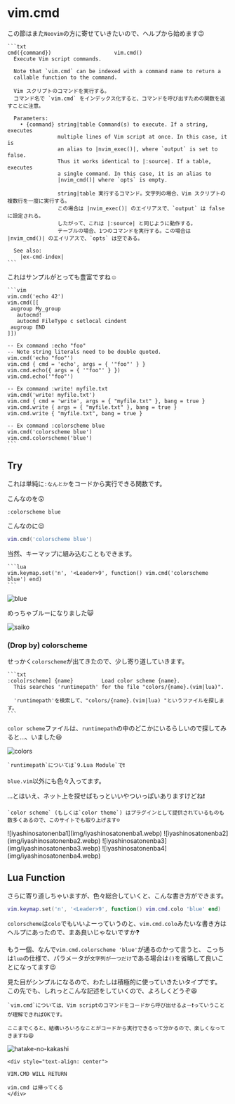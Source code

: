 # vim.cmd

この節はまた`Neovim`の方に寄せていきたいので、ヘルプから始めます😉

~~~admonish info title=":h vim.cmd"
```txt
cmd({command})                    vim.cmd()
  Execute Vim script commands.

  Note that `vim.cmd` can be indexed with a command name to return a
  callable function to the command.

  Vim スクリプトのコマンドを実行する。
  コマンド名で `vim.cmd` をインデックス化すると、コマンドを呼び出すための関数を返すことに注意。

  Parameters:
    • {command} string|table Command(s) to execute. If a string, executes
                multiple lines of Vim script at once. In this case, it is
                an alias to |nvim_exec()|, where `output` is set to false.
                Thus it works identical to |:source|. If a table, executes
                a single command. In this case, it is an alias to
                |nvim_cmd()| where `opts` is empty.

                string|table 実行するコマンド。文字列の場合、Vim スクリプトの複数行を一度に実行する。
                この場合は |nvim_exec()| のエイリアスで、`output` は false に設定される。
                したがって、これは |:source| と同じように動作する。
                テーブルの場合、1つのコマンドを実行する。この場合は |nvim_cmd()| のエイリアスで、`opts` は空である。

  See also:
    |ex-cmd-index|
```
~~~

これはサンプルがとっても豊富ですね☺️

~~~admonish info title=":h vim.cmd"
```vim
vim.cmd('echo 42')
vim.cmd([[
 augroup My_group
   autocmd!
   autocmd FileType c setlocal cindent
 augroup END
]])

-- Ex command :echo "foo"
-- Note string literals need to be double quoted.
vim.cmd('echo "foo"')
vim.cmd { cmd = 'echo', args = { '"foo"' } }
vim.cmd.echo({ args = { '"foo"' } })
vim.cmd.echo('"foo"')

-- Ex command :write! myfile.txt
vim.cmd('write! myfile.txt')
vim.cmd { cmd = 'write', args = { "myfile.txt" }, bang = true }
vim.cmd.write { args = { "myfile.txt" }, bang = true }
vim.cmd.write { "myfile.txt", bang = true }

-- Ex command :colorscheme blue
vim.cmd('colorscheme blue')
vim.cmd.colorscheme('blue')
```
~~~

<div id="mt-fuji"></div>

## Try

これは単純に`:なんとか`をコードから実行できる関数です。

こんなのを😮

```vim
:colorscheme blue
```

こんなのに😉

```lua
vim.cmd('colorscheme blue')
```

当然、キーマップに組み込むこともできます。

~~~admonish example
```lua
vim.keymap.set('n', '<Leader>9', function() vim.cmd('colorscheme blue') end)
```
~~~

![blue](img/blue.webp)

めっちゃブルーになりました😺

![saiko](img/saiko.webp)

### (Drop by) colorscheme

せっかく`colorscheme`が出てきたので、少し寄り道していきます。

~~~admonish info title=":h colorscheme"
```txt
:colo[rscheme] {name}	      Load color scheme {name}.
  This searches 'runtimepath' for the file "colors/{name}.(vim|lua)".

  'runtimepath'を検索して、"colors/{name}.(vim|lua) "というファイルを探します。
```
~~~

`color scheme`ファイルは、`runtimepath`の中のどこかにいるらしいので探してみると...、いました😆

![colors](img/colors.webp)

```admonish note
`runtimepath`については`9.Lua Module`で❗
```

`blue.vim`以外にも色々入ってます。

...とはいえ、ネット上を探せばもっといいやついっぱいありますけどね❗

```admonish note
`color scheme` (もしくは`color theme`) はプラグインとして提供されているものも数多くあるので、このサイトでも取り上げます☺️
```

<div class="slider">
  <div class="media">
    ![iyashinosatonenba1](img/iyashinosatonenba1.webp)
    ![iyashinosatonenba2](img/iyashinosatonenba2.webp)
    ![iyashinosatonenba3](img/iyashinosatonenba3.webp)
    ![iyashinosatonenba4](img/iyashinosatonenba4.webp)
  </div>
</div>

## Lua Function

さらに寄り道しちゃいますが、色々総合していくと、こんな書き方ができます。

```lua
vim.keymap.set('n', '<Leader>9', function() vim.cmd.colo 'blue' end)
```

`colorscheme`は`colo`でもいいよーっていうのと、`vim.cmd.colo`みたいな書き方はヘルプにあったので、まあ良いじゃないですか❓

もう一個、なんで`vim.cmd.colorscheme 'blue'`が通るのかって言うと、
こっちは`lua`の仕様で、パラメータが`文字列が一つだけ`である場合は`()`を省略して良いことになってます😉

見た目がシンプルになるので、わたしは積極的に使っていきたいタイプです。
この先でも、しれっとこんな記述をしていくので、よろしくどうぞ😆

```admonish success
`vim.cmd`については、Vim scriptのコマンドをコードから呼び出せるよー❗っていうことが理解できればOKです。

ここまでくると、結構いろいろなことがコードから実行できるって分かるので、楽しくなってきますね😆
```

![hatake-no-kakashi](img/hatake-no-kakashi.webp)

```admonish success title=""
<div style="text-align: center">

VIM.CMD WILL RETURN

vim.cmd は帰ってくる
</div>
```

<script type="module">
document.addEventListener('DOMContentLoaded', async () => {
  const rootPath = document.getElementById('bookjs').dataset.pathtoroot;

  try {
    const module = await import(`${rootPath}replace-dom.js`);
    module.replaceId([
      { id: 'mt-fuji',
        src: { light:'img/kawaguchiko-mt-fuji-day.webp', dark: 'img/kawaguchiko-mt-fuji-night.webp'},
        alt: 'kawaguchiko-mt-fuji',
      },
    ]);
  } catch (e) { console.error(e); }

  try {
    await import(`${rootPath}slider.js`);
  } catch (e) { console.error(e); }
});
</script>
